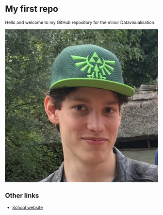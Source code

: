 # My first repo

Hello and welcome to my GitHub repository for the minor Datavisualisation.

![een foto](img/1590664255034.jpg)

## Other links

- [School website](https://www.zuyd.nl/)

